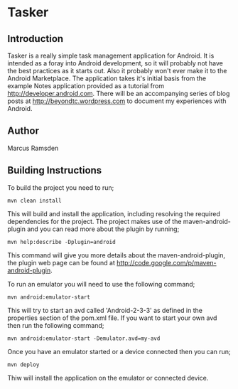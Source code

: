 # Tasker

## Introduction
Tasker is a really simple task management application for Android. It is intended as a foray into Android development, so it will probably not have the best practices as it starts out. Also it probably won't ever make it to the Android Marketplace. The application takes it's initial basis from the example Notes application provided as a tutorial from http://developer.android.com.
There will be an accompanying series of blog posts at http://beyondtc.wordpress.com to document my experiences with Android.

## Author
Marcus Ramsden

## Building Instructions
To build the project you need to run;

    mvn clean install

This will build and install the application, including resolving the required dependencies for the project. The project makes use of the maven-android-plugin and you can read more about the plugin by running;

    mvn help:describe -Dplugin=android

This command will give you more details about the maven-android-plugin, the plugin web page can be found at http://code.google.com/p/maven-android-plugin.

To run an emulator you will need to use the following command;

    mvn android:emulator-start

This will try to start an avd called 'Android-2-3-3' as defined in the properties section of the pom.xml file. If you want to start your own avd then run the following command;

    mvn android:emulator-start -Demulator.avd=my-avd

Once you have an emulator started or a device connected then you can run;

    mvn deploy

Thiw will install the application on the emulator or connected device. 
